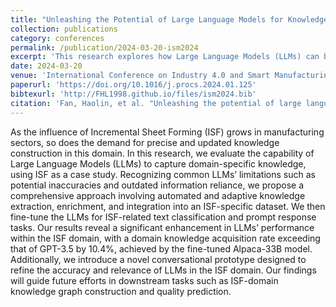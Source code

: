 ```yaml
---
title: "Unleashing the Potential of Large Language Models for Knowledge Augmentation: A Practical Experiment on Incremental Sheet Forming"
collection: publications
category: conferences
permalink: /publication/2024-03-20-ism2024
excerpt: 'This research explores how Large Language Models (LLMs) can be adapted to better understand and operate within the Incremental Sheet Forming (ISF) domain. By developing an automated pipeline for extracting and enriching ISF-specific knowledge, and fine-tuning models like Alpaca-33B, the study achieves a 10.4% improvement in domain knowledge acquisition over GPT-3.5. A new conversational prototype further boosts accuracy and relevance, paving the way for advanced ISF applications such as knowledge graphs and quality prediction.'
date: 2024-03-20
venue: 'International Conference on Industry 4.0 and Smart Manufacturing (ISM) 2024'
paperurl: 'https://doi.org/10.1016/j.procs.2024.01.125'
bibtexurl: 'http://FHL1998.github.io/files/ism2024.bib'
citation: 'Fan, Haolin, et al. "Unleashing the potential of large language models for knowledge augmentation: A practical experiment on incremental sheet forming." Procedia Computer Science 232 (2024): 1269-1278.'
---
```


As the influence of Incremental Sheet Forming (ISF) grows in manufacturing sectors, so does the demand for precise and updated knowledge construction in this domain. In this research, we evaluate the capability of Large Language Models (LLMs) to capture domain-specific knowledge, using ISF as a case study. Recognizing common LLMs’ limitations such as potential inaccuracies and outdated information reliance, we propose a comprehensive approach involving automated and adaptive knowledge extraction, enrichment, and integration into an ISF-specific dataset. We then fine-tune the LLMs for ISF-related text classification and prompt response tasks. Our results reveal a significant enhancement in LLMs’ performance within the ISF domain, with a domain knowledge acquisition rate exceeding that of GPT-3.5 by 10.4%, achieved by the fine-tuned Alpaca-33B model. Additionally, we introduce a novel conversational prototype designed to refine the accuracy and relevance of LLMs in the ISF domain. Our findings will guide future efforts in downstream tasks such as ISF-domain knowledge graph construction and quality prediction.
